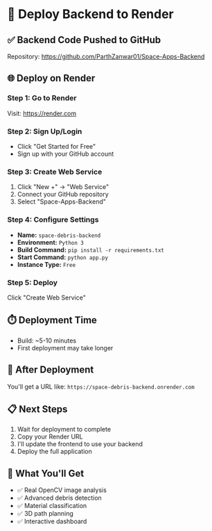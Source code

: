 # 🚀 Deploy Backend to Render

## ✅ Backend Code Pushed to GitHub
Repository: https://github.com/ParthZanwar01/Space-Apps-Backend

## 🌐 Deploy on Render

### Step 1: Go to Render
Visit: https://render.com

### Step 2: Sign Up/Login
- Click "Get Started for Free"
- Sign up with your GitHub account

### Step 3: Create Web Service
1. Click "New +" → "Web Service"
2. Connect your GitHub repository
3. Select "Space-Apps-Backend"

### Step 4: Configure Settings
- **Name:** `space-debris-backend`
- **Environment:** `Python 3`
- **Build Command:** `pip install -r requirements.txt`
- **Start Command:** `python app.py`
- **Instance Type:** `Free`

### Step 5: Deploy
Click "Create Web Service"

## ⏱️ Deployment Time
- Build: ~5-10 minutes
- First deployment may take longer

## 🔗 After Deployment
You'll get a URL like: `https://space-debris-backend.onrender.com`

## 📋 Next Steps
1. Wait for deployment to complete
2. Copy your Render URL
3. I'll update the frontend to use your backend
4. Deploy the full application

## 🎯 What You'll Get
- ✅ Real OpenCV image analysis
- ✅ Advanced debris detection
- ✅ Material classification
- ✅ 3D path planning
- ✅ Interactive dashboard
